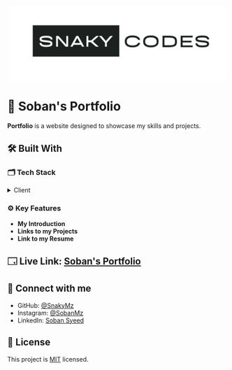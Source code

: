 <div align="center">
  <img src="./images/logo.png" alt="logo" width="500"  height="auto" />
</div>

# 📖 Soban's Portfolio

**Portfolio** is a website designed to showcase my skills and projects.

## 🛠 Built With

### 🗂️ Tech Stack

<details>
  <summary>Client</summary>
  <ul>
    <li><a href="https://developer.mozilla.org/en-US/docs/Web/HTML">HTML</a></li>
    <li><a href="https://developer.mozilla.org/en-US/docs/Web/CSS">CSS</a></li>
    <li><a href="https://developer.mozilla.org/en-US/docs/Web/javascript">JavaScript</a></li>
  </ul>
</details>

### ⚙️ Key Features

- **My Introduction**
- **Links to my Projects**
- **Link to my Resume**

## 🗔 Live Link: [Soban's Portfolio](https://snakymz.github.io/Portfolio/)

## 📱 Connect with me

- GitHub: [@SnakyMz](https://github.com/SnakyMz)
- Instagram: [@SobanMz](https://instagram.com/SobanMz)
- LinkedIn: [Soban Syeed](https://www.linkedin.com/in/soban-syeed/)

## 📝 License

This project is [MIT](./MIT.md) licensed.
